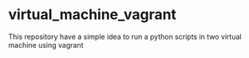 # virtual_machine_vagrant
This repository have a simple idea to run a python scripts in two virtual machine using vagrant
